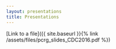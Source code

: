 ```yaml
---
layout: presentations
title: Presentations
---
```


[Link to a file]({{ site.baseurl }}{% link /assets/files/pcrg_slides_CDC2016.pdf %})
